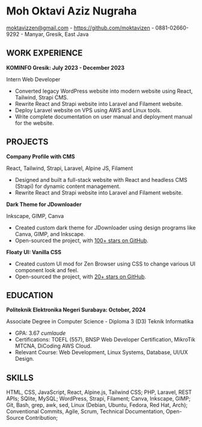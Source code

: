 # Moh Oktavi Aziz Nugraha

<moktavizzen@gmail.com> - <https://github.com/moktavizen> - 0881-02660-9292 - Manyar, Gresik, East Java

## WORK EXPERIENCE

**KOMINFO Gresik: July 2023 - December 2023**

Intern Web Developer

- Converted legacy WordPress website into modern website using React, Tailwind, Strapi CMS.
- Rewrite React and Strapi website into Laravel and Filament website.
- Deploy Laravel website on VPS using AWS and Linux tools.
- Write complete documentation on user manual and deployment manual for the website.

## PROJECTS

**Company Profile with CMS**

React, Tailwind, Strapi, Laravel, Alpine JS, Filament

- Designed and built a full-stack website with React and headless CMS (Strapi) for dynamic content management.
- Rewrite React and Strapi website into Laravel and Filament website.

**Dark Theme for JDownloader**

Inkscape, GIMP, Canva

- Created custom dark theme for JDownloader using design programs like Canva, GIMP, and Inkscape.
- Open-sourced the project, with [100+ stars on GitHub](https://github.com/moktavizen/material-darker-jdownloader).

**Floaty UI: Vanilla CSS**

- Created custom UI mod for Zen Browser using CSS to change various UI component look and feel.
- Open-sourced the project, with [20+ stars on GitHub](https://github.com/moktavizen/floaty-ui).

## EDUCATION

**Politeknik Elektronika Negeri Surabaya: October, 2024**

Associate Degree in Computer Science - Diploma 3 (D3) Teknik Informatika

- GPA: 3.67 *cumlaude*
- Certifications: TOEFL (557), BNSP Web Developer Certification, MikroTik MTCNA, DiCoding AWS Cloud.
- Relevant Course: Web Development, Linux Systems, Database, UI/UX Design.

## SKILLS

HTML, CSS, JavaScript, React, Alpine.js, Tailwind CSS; PHP, Laravel, REST APIs; SQlite, MySQL; WordPress, Strapi, Filament; Canva, Inkscape, GIMP; Git, Bash, grep, awk, sed, Linux (Debian, Ubuntu, Fedora, Red Hat, Arch); Conventional Commits, Agile, Scrum, Technical Documentation, Open-Source Contribution;
